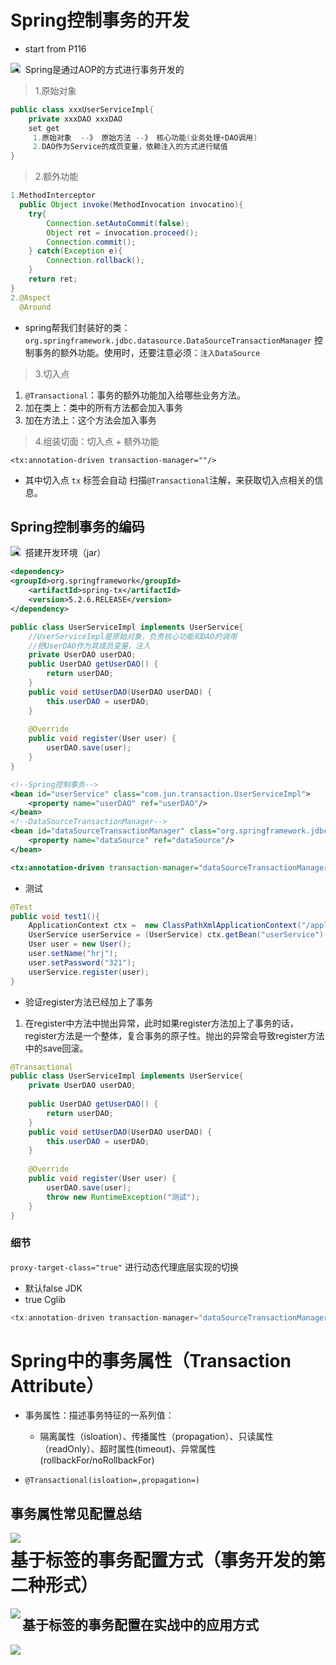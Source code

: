 #  Spring控制事务的开发

- start from P116

<img src="ssm-imgs\transaction.png" align="left" />

- Spring是通过AOP的方式进行事务开发的

> 1.原始对象

```java 
public class xxxUserServiceImpl{
    private xxxDAO xxxDAO
    set get
     1.原始对象  --》 原始方法 --》 核心功能(业务处理+DAO调用)
     2.DAO作为Service的成员变量，依赖注入的方式进行赋值   
}
```

> 2.额外功能

```java 
1.MethodInterceptor
  public Object invoke(MethodInvocation invocatino){
    try{
        Connection.setAutoCommit(false);
        Object ret = invocation.proceed();
        Connection.commit();
    } catch(Exception e){
        Connection.rollback();
    }
    return ret;
}  
2.@Aspect
  @Around  
```

- spring帮我们封装好的类：`org.springframework.jdbc.datasource.DataSourceTransactionManager` 控制事务的额外功能。使用时，还要注意必须：`注入DataSource`

>3.切入点

1. `@Transactional`：事务的额外功能加入给哪些业务方法。
2. 加在类上：类中的所有方法都会加入事务
3. 加在方法上：这个方法会加入事务

>4.组装切面：切入点 + 额外功能

`<tx:annotation-driven transaction-manager=""/>`

- 其中切入点 `tx` 标签会自动 扫描`@Transactional`注解，来获取切入点相关的信息。

##  Spring控制事务的编码

<img src="ssm-imgs\tx-annotation-driven.png" align="left" />

- 搭建开发环境（jar）

```xml
<dependency>
<groupId>org.springframework</groupId>
	<artifactId>spring-tx</artifactId>
	<version>5.2.6.RELEASE</version>
</dependency>
```

```java
public class UserServiceImpl implements UserService{
    //UserServiceImpl是原始对象，负责核心功能和DAO的调用
    //把UserDAO作为其成员变量，注入
    private UserDAO userDAO;
    public UserDAO getUserDAO() {
        return userDAO;
    }
    public void setUserDAO(UserDAO userDAO) {
        this.userDAO = userDAO;
    }
    
    @Override
    public void register(User user) {
        userDAO.save(user);
    }
}
```

```xml
<!--Spring控制事务-->
<bean id="userService" class="com.jun.transaction.UserServiceImpl">
    <property name="userDAO" ref="userDAO"/>
</bean>
<!--DataSourceTransactionManager-->
<bean id="dataSourceTransactionManager" class="org.springframework.jdbc.datasource.DataSourceTransactionManager">
    <property name="dataSource" ref="dataSource"/>
</bean>

<tx:annotation-driven transaction-manager="dataSourceTransactionManager"/>
```

- 测试

```java
@Test
public void test1(){
    ApplicationContext ctx =  new ClassPathXmlApplicationContext("/applicationContext.xml");
    UserService userService = (UserService) ctx.getBean("userService");
    User user = new User();
    user.setName("hrj");
    user.setPassword("321");
    userService.register(user);
}
```

- 验证register方法已经加上了事务

1. 在register中方法中抛出异常，此时如果register方法加上了事务的话，register方法是一个整体，复合事务的原子性。抛出的异常会导致register方法中的save回滚。

```java 
@Transactional
public class UserServiceImpl implements UserService{
    private UserDAO userDAO;
    
    public UserDAO getUserDAO() {
        return userDAO;
    }
    public void setUserDAO(UserDAO userDAO) {
        this.userDAO = userDAO;
    }
    
    @Override
    public void register(User user) {
        userDAO.save(user);
        throw new RuntimeException("测试");
    }
}
```

###  细节

`proxy-target-class="true"` 进行动态代理底层实现的切换

- 默认false   JDK
- true   Cglib

```java
<tx:annotation-driven transaction-manager="dataSourceTransactionManager" proxy-target-class="true"/>    
```

#  Spring中的事务属性（Transaction Attribute）

- 事务属性：描述事务特征的一系列值：
  - 隔离属性（isloation）、传播属性（propagation）、只读属性（readOnly）、超时属性(timeout)、异常属性(rollbackFor/noRollbackFor)

- `@Transactional(isloation=,propagation=)`

##  事务属性常见配置总结

<img src="ssm-imgs\transaction-config.png" align="left" />

#  基于标签的事务配置方式（事务开发的第二种形式）

<img src="ssm-imgs\tx-advice-aop-config.png" align="left" />

##  基于标签的事务配置在实战中的应用方式

<img src="ssm-imgs\tx-advice-aop-config2.png" align="left" />









